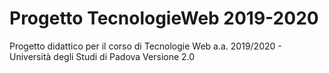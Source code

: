 # Progetto TecnologieWeb 2019-2020

Progetto didattico per il corso di Tecnologie Web a.a. 2019/2020 - Università degli Studi di Padova
Versione 2.0
